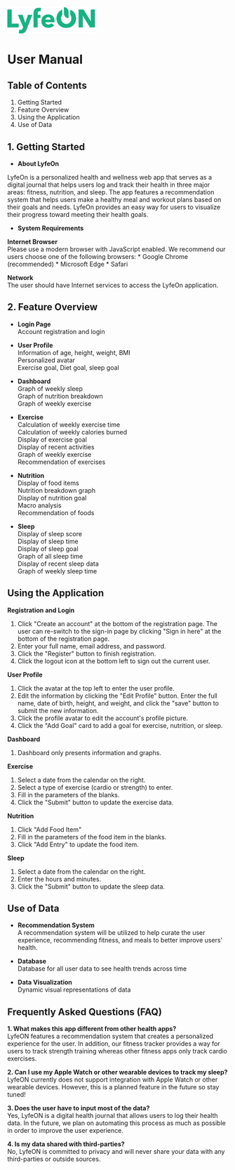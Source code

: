<img src="https://github.com/davidcao1337/senior-design/blob/main/lyfeon-logo.png" width=200>

# **User Manual**<br />

## Table of Contents<br />

1. Getting Started
2. Feature Overview
3. Using the Application
4. Use of Data

## 1. Getting Started<br />

* **About LyfeOn**<br />

LyfeOn is a personalized health and wellness web app that serves as a digital journal that helps users log and track their health in three major areas: fitness, nutrition, and sleep. The app features a recommendation system that helps users make a healthy meal and workout plans based on their goals and needs. LyfeOn provides an easy way for users to visualize their progress toward meeting their health goals.<br />

* **System Requirements**<br />

 **Internet Browser**<br />
 Please use a modern browser with JavaScript enabled.  We recommend our users choose one of the following browsers:
 	* Google Chrome (recommended)
 	* Microsoft Edge
 	* Safari
 
 **Network**<br />
 The user should have Internet services to access the LyfeOn application.

## 2. Feature Overview<br />

* **Login Page**<br />
Account registration and login

* **User Profile**<br />
Information of age, height, weight, BMI<br />
Personalized avatar<br />
Exercise goal, Diet goal, sleep goal

* **Dashboard**<br />
Graph of weekly sleep<br />
Graph of nutrition breakdown<br />
Graph of weekly exercise

* **Exercise**<br />
Calculation of weekly exercise time<br />
Calculation of weekly calories burned<br />
Display of exercise goal<br />
Display of recent activities<br />
Graph of weekly exercise<br />
Recommendation of exercises

* **Nutrition**<br />
Display of food items<br />
Nutrition breakdown graph<br />
Display of nutrition goal<br />
Macro analysis<br />
Recommendation of foods

* **Sleep**<br />
Display of sleep score<br />
Display of sleep time<br />
Display of sleep goal<br />
Graph of all sleep time<br />
Display of recent sleep data<br />
Graph of weekly sleep time

## Using the Application

**Registration and Login**<br />

1. Click "Create an account" at the bottom of the registration page. The user can re-switch to the sign-in page by clicking "Sign in here" at the bottom of the registration page.
2. Enter your full name, email address, and password. 
3. Click the "Register" button to finish registration.
4. Click the logout icon at the bottom left to sign out the current user.

**User Profile**<br />

1. Click the avatar at the top left to enter the user profile.
2. Edit the information by clicking the "Edit Profile" button. Enter the full name, date of birth, height, and weight, and click the "save" button to submit the new information.
3. Click the profile avatar to edit the account's profile picture.
4. Click the "Add Goal" card to add a goal for exercise, nutrition, or sleep. 

**Dashboard**<br />

1. Dashboard only presents information and graphs.

**Exercise**<br />

1. Select a date from the calendar on the right.
2. Select a type of exercise (cardio or strength) to enter.
3. Fill in the parameters of the blanks.
4. Click the "Submit" button to update the exercise data.

**Nutrition**<br />

1. Click "Add Food Item"
2. Fill in the parameters of the food item in the blanks. 
3. Click "Add Entry" to update the food item.

**Sleep**<br />

1. Select a date from the calendar on the right.
2. Enter the hours and minutes.
4. Click the "Submit" button to update the sleep data.

## Use of Data

*  **Recommendation System**<br />
A recommendation system will be utilized to help curate the user experience, recommending fitness, and meals to better improve users' health.

*  **Database**<br />
Database for all user data to see health trends across time

* **Data Visualization**<br />
Dynamic visual representations of data

## Frequently Asked Questions (FAQ)
**1. What makes this app different from other health apps?**<br />
LyfeON features a recommendation system that creates a personalized experience for the user. In addition, our fitness tracker provides a way for users to track strength training whereas other fitness apps only track cardio exercises.<br />

**2. Can I use my Apple Watch or other wearable devices to track my sleep?**<br />
LyfeON currently does not support integration with Apple Watch or other wearable devices. However, this is a planned feature in the future so stay tuned!<br />

**3. Does the user have to input most of the data?**<br />
Yes, LyfeON is a digital health journal that allows users to log their health data. In the future, we plan on automating this process as much as possible in order to improve the user experience.<br />

**4. Is my data shared with third-parties?**<br />
No, LyfeON is committed to privacy and will never share your data with any third-parties or outside sources.